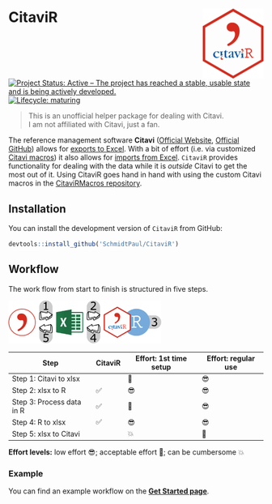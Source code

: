 
# CitaviR <img src='man/figures/logo.png' align="right" height="138" />

<!-- badges: start -->

[![Project Status: Active – The project has reached a stable, usable
state and is being actively
developed.](https://www.repostatus.org/badges/latest/active.svg)](https://www.repostatus.org/#active)
[![Lifecycle:
maturing](https://lifecycle.r-lib.org/articles/figures/lifecycle-maturing.svg)](https://www.tidyverse.org/lifecycle/#maturing)

> This is an unofficial helper package for dealing with Citavi. </br> I
> am not affiliated with Citavi, just a fan.

The reference management software **Citavi** ([Official
Website](https://www.citavi.com/de), [Official
GitHub](https://github.com/Citavi)) allows for [exports to
Excel](https://www1.citavi.com/sub/manual6/en/index.html?exporting_to_excel.html).
With a bit of effort (i.e. via customized [Citavi
macros](https://www1.citavi.com/sub/manual6/en/index.html?add_on_display_macros.html))
it also allows for [imports from
Excel](https://github.com/Citavi/Macros/blob/master/CIM%20Import/CIM007%20Import%20arbitrary%20data%20from%20Microsoft%20Excel%20into%20custom%20fields%20of%20existing%20references%20by%20short%20title/readme.de.md).
`CitaviR` provides functionality for dealing with the data while it is
*outside* Citavi to get the most out of it. Using CitaviR goes hand in
hand with using the custom Citavi macros in the [CitaviRMacros
repository](https://github.com/SchmidtPaul/CitaviRMacros).

## Installation

You can install the development version of `CitaviR` from GitHub:

``` r
devtools::install_github('SchmidtPaul/CitaviR')
```

## Workflow

The work flow from start to finish is structured in five steps.

<img src="man/figures/Workflow.png" width="60%" />

| Step                      | CitaviR | Effort: 1st time setup | Effort: regular use |
| ------------------------- | ------- | ---------------------- | ------------------- |
| Step 1: Citavi to xlsx    |         | 🙂                      | 😎                   |
| Step 2: xlsx to R         | ✅       | 😎                      | 😎                   |
| Step 3: Process data in R | ✅       | 🙂                      | 😎                   |
| Step 4: R to xlsx         | ✅       | 😎                      | 😎                   |
| Step 5: xlsx to Citavi    |         | 💥                      | 🙂                   |

**Effort levels:** low effort 😎; acceptable effort 🙂; can be cumbersome
💥

### Example

You can find an example workflow on the [**Get Started
page**](https://schmidtpaul.github.io/CitaviR/articles/CitaviR.html).

